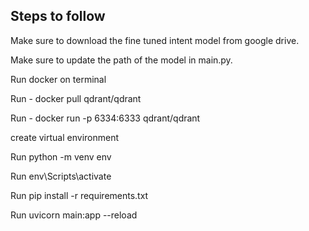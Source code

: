 ## Steps to follow

Make sure to download the fine tuned intent model from google drive.

Make sure to update the path of the model in main.py.

Run docker on terminal

Run - docker pull qdrant/qdrant

Run - docker run -p 6334:6333 qdrant/qdrant

create virtual environment 

Run python -m venv env

Run env\Scripts\activate

Run pip install -r requirements.txt

Run uvicorn main:app --reload
